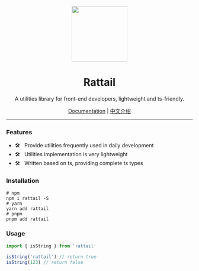 <div align="center">
  <a href="https://rattail.pages.dev">
    <img src="https://rattail.pages.dev/logo.svg" width="150">
  </a>
  <h1>Rattail</h1>
  <p>A utilities library for front-end developers, lightweight and ts-friendly.</p>
  <p>
    <a href="https://rattail.pages.dev">Documentation</a> |
    <a href="https://github.com/varletjs/rattail/blob/main/README.zh-CN.md">中文介绍</a>
  </p>
</div>

---

### Features

- 🛠️ &nbsp; Provide utilities frequently used in daily development
- 🛠️ &nbsp; Utilities implementation is very lightweight
- 🛠️ &nbsp; Written based on ts, providing complete ts types

### Installation

```shell
# npm
npm i rattail -S
# yarn
yarn add rattail
# pnpm
pnpm add rattail
```

### Usage

```ts
import { isString } from 'rattail'

isString('rattail') // return true
isString(123) // return false
```
